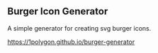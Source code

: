## Burger Icon Generator

A simple generator for creating svg burger icons.

https://1polygon.github.io/burger-generator
